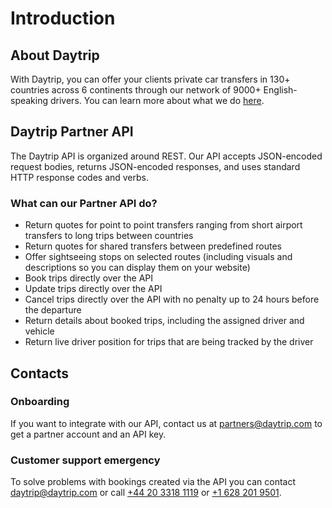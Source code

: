 # Introduction

## About Daytrip

With Daytrip, you can offer your clients private car transfers in 130+ countries across 6 continents through our network of 9000+ English-speaking drivers. You can learn more about what we do [here](https://drive.google.com/file/d/1qCAgEbh1XgfpfOSP7XeawQX66nabRFbf/view).

## Daytrip Partner API

The Daytrip API is organized around REST. Our API accepts JSON-encoded request bodies, returns JSON-encoded responses, and uses standard HTTP response codes and verbs.

### What can our Partner API do?

- Return quotes for point to point transfers ranging from short airport transfers to long trips between countries
- Return quotes for shared transfers between predefined routes
- Offer sightseeing stops on selected routes (including visuals and descriptions so you can display them on your website)
- Book trips directly over the API
- Update trips directly over the API
- Cancel trips directly over the API with no penalty up to 24 hours before the departure
- Return details about booked trips, including the assigned driver and vehicle
- Return live driver position for trips that are being tracked by the driver

## Contacts

### Onboarding

If you want to integrate with our API, contact us at <partners@daytrip.com> to get a partner account and an API key.

### Customer support emergency

To solve problems with bookings created via the API you can contact <daytrip@daytrip.com> or call [+44 20 3318 1119](tel:+442033181119) or [+1 628 201 9501](tel:+16282019501).
